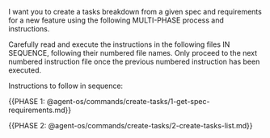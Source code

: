 I want you to create a tasks breakdown from a given spec and requirements for a new feature using the following MULTI-PHASE process and instructions.

Carefully read and execute the instructions in the following files IN SEQUENCE, following their numbered file names.  Only proceed to the next numbered instruction file once the previous numbered instruction has been executed.

Instructions to follow in sequence:

{{PHASE 1: @agent-os/commands/create-tasks/1-get-spec-requirements.md}}

{{PHASE 2: @agent-os/commands/create-tasks/2-create-tasks-list.md}}
